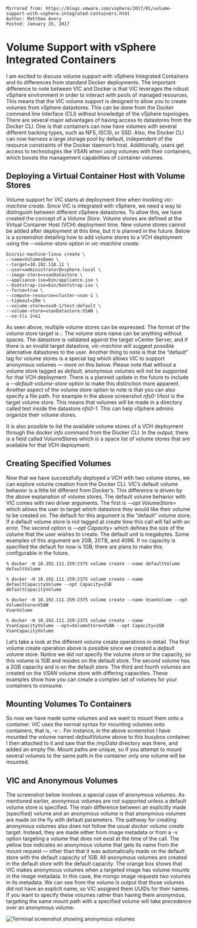 ```
Mirrored from: https://blogs.vmware.com/vsphere/2017/01/volume-support-with-vsphere-integrated-containers.html
Author: Matthew Avery
Posted: January 25, 2017
```

# Volume Support with vSphere Integrated Containers

I am excited to discuss volume support with vSphere Integrated Containers and its differences from standard Docker deployments. The important difference to note between VIC and Docker is that VIC leverages the robust vSphere environment in order to interact with pools of managed resources. This means that the VIC volume support is designed to allow you to create volumes from vSphere datastores. This can be done from the Docker command line interface (CLI) without knowledge of the vSphere topologies. There are several major advantages of having access to datastores from the Docker CLI. One is that containers can now have volumes with several different backing types, such as NFS, ISCSI, or SSD. Also, the Docker CLI can now harness a large storage pool by default, independent of the resource constraints of the Docker daemon’s host. Additionally, users get access to technologies like VSAN when using volumes with their containers, which boosts the management capabilities of container volumes.

## Deploying a Virtual Container Host with Volume Stores

Volume support for VIC starts at deployment time when invoking _vic-machine create_. Since VIC is integrated with vSphere, we need a way to distinguish between different vSphere datastores. To allow this, we have created the concept of a _Volume Store_.  Volume stores are defined at the Virtual Container Host (VCH) deployment time. New volume stores cannot be added after deployment at this time, but it is planned in the future. Below is a screenshot detailing how to add volume stores to a VCH deployment using the _-–volume-store_ option in _vic-machine create_.

```
bin/vic-machine-linux create \
--name=VolumesDemo \
--target=10.192.118.11 \
--user=administrator@vsphere.local \
--image-store=vsanDatastore \
--appliance-iso=bin/appliance.iso \
--bootstrap-iso=bin/bootstrap.iso \
--force=true \
--compute-resource=cluster-vsan-1 \
--timeout=20m \
--volume-store=nvs0-1/test:default \
--volume-store=vsanDatastore:VSAN \
--no-tls 2>&1
```

As seen above, multiple volume stores can be expressed. The format of the volume store target is _<datastore name>:<volume store name>_. The volume store name can be anything without spaces. The datastore is validated against the target vCenter Server, and if there is an invalid target datastore, _vic-machine_ will suggest possible alternative datastores to the user. Another thing to note is that the “default” tag for volume stores is a special tag which allows VIC to support anonymous volumes — more on this below. Please note that without a volume store tagged as _default_, anonymous volumes will not be supported for that VCH deployment. There is a planned update in the future to include a _-–default-volume-store_ option to make this distinction more apparent. Another aspect of the volume store option to note is that you can also specify a file path. For example in the above screenshot _nfs0-1/test_ is the target volume store. This means that volumes will be made in a directory called test inside the datastore _nfs0-1_. This can help vSphere admins organize their volume stores.

It is also possible to list the available volume stores of a VCH deployment through the _docker info_ command from the Docker CLI. In the output, there is a field called VolumeStores which is a space list of volume stores that are available for that VCH deployment.

## Creating Specified Volumes

Now that we have successfully deployed a VCH with two volume stores, we can explore volume creation from the Docker CLI. VIC’s default volume behavior is a little bit different from Docker’s. This difference is driven by the above explanation of volume stores. The default volume behavior with VIC comes with two driver arguments. The first is _-–opt VolumeStore=<target volume store>_ which allows the user to target which datastore they would like their volume to be created on. The default for this argument is the “default” volume store. If a default volume store is not tagged at create time this call will fail with an error. The second option is _-–opt Capacity=<value with or without units>_ which defines the size of the volume that the user wishes to create. The default unit is megabytes. Some examples of this argument are 2GB, 20TB, and 4096.  If no capacity is specified the default for now is 1GB; there are plans to make this configurable in the future.

```
% docker -H 10.192.111.159:2375 volume create --name defaultVolume
defaultVolume

% docker -H 10.192.111.159:2375 volume create --name defaultCapacityVolume --opt Capacity=2GB
defaultCapacityVolume

% docker -H 10.192.111.159:2375 volume create --name VsanVolume --opt VolumeStore=VSAN
VsanVolume

% docker -H 10.192.111.159:2375 volume create --name VsanCapacityVolume --opt=VolumeStore=VSAN --opt Capacity=2GB
VsanCapacityVolume
```

Let’s take a look at the different volume create operations in detail. The first volume create operation above is possible since we created a _default_ volume store. Notice we did not specify the volume store or the capacity, so this volume is 1GB and resides on the default store. The second volume has a 2GB capacity and is on the default store. The third and fourth volumes are created on the _VSAN_ volume store with differing capacities. These examples show how you can create a complex set of volumes for your containers to consume.

## Mounting Volumes To Containers

So now we have made some volumes and we want to mount them onto a container. VIC uses the normal syntax for mounting volumes onto containers, that is, _-v <volume name>:<mount path>_. For instance, in the above screenshot I have mounted the volume named _defaultVolume_ above to this busybox container. I then attached to it and saw that the _/myData_ directory was there, and added an empty file. Mount paths are unique, so if you attempt to mount several volumes to the same path in the container only one volume will be mounted.

## VIC and Anonymous Volumes

The screenshot below involves a special case of anonymous volumes. As mentioned earlier, anonymous volumes are not supported unless a default volume store is specified. The main difference between an explicitly made (specified) volume and an anonymous volume is that anonymous volumes are made on the fly with default parameters. The pathway for creating anonymous volumes also does not follow the usual _docker volume create_ target.   Instead, they are made either from image metadata or from a -v option targeting a volume that does not exist at the time of the call. The yellow box indicates an anonymous volume that gets its name from the mount request — other than that it was automatically made on the default store with the default capacity of 1GB. All anonymous volumes are created in the default store with the default capacity. The orange box shows that VIC makes anonymous volumes when a targeted image has volume mounts in the image metadata. In this case, the mongo image requests two volumes in its metadata. We can see from the _volume ls_ output that those volumes did not have an explicit name, so VIC assigned them UUIDs for their names. If you want to specify these volumes rather than having them anonymous, targeting the same mount path with a specified volume will take precedence over an anonymous volume.

![Terminal screenshot showing anonymous volumes](https://blogs.vmware.com/vsphere/files/2017/01/anonymous-volume.png)

